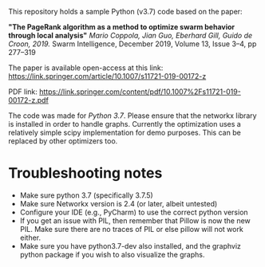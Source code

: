 This repository holds a sample Python (v3.7) code based on the paper:

**"The PageRank algorithm as a method to optimize swarm behavior through local analysis"**
*Mario Coppola, Jian Guo, Eberhard Gill, Guido de Croon, 2019.*
Swarm Intelligence, December 2019, Volume 13, Issue 3–4, pp 277–319

The paper is available open-access at this link: 
https://link.springer.com/article/10.1007/s11721-019-00172-z

PDF link:
https://link.springer.com/content/pdf/10.1007%2Fs11721-019-00172-z.pdf

The code was made for *Python 3.7*. 
Please ensure that the networkx library is installed in order to handle graphs.
Currently the optimization uses a relatively simple scipy implementation for demo purposes. This can be replaced by other optimizers too.

# Troubleshooting notes
 * Make sure python 3.7 (specifically 3.7.5)
 * Make sure Networkx version is 2.4 (or later, albeit untested)
 * Configure your IDE (e.g., PyCharm) to use the correct python version
 * If you get an issue with PIL, then remember that Pillow is now the new PIL. Make sure there are no traces of PIL or else pillow will not work either.
 * Make sure you have python3.7-dev also installed, and the graphviz python package if you wish to also visualize the graphs.
